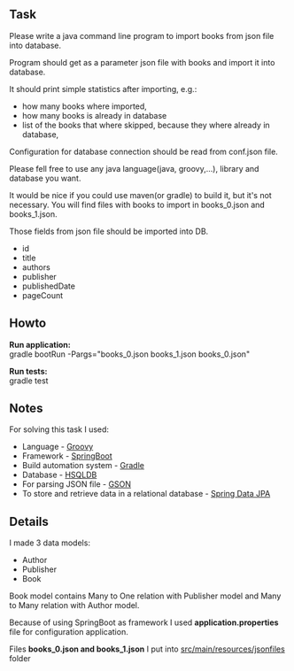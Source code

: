 Task
---
Please write a java command line program to import books from json file into database.

Program should get as a parameter json file with books and import it into database.

It should print simple statistics after importing, e.g.: 

* how many books where imported, 
* how many books is already in database
* list of the books that where skipped, because they where already in database,

Configuration for database connection should be read from conf.json file.

Please fell free to use any java language(java, groovy,...), library and database you want.

It would be nice if you could use maven(or gradle) to build it, but it's not necessary. 
You will find files with books to import in books_0.json and books_1.json.

Those fields from json file should be imported into DB.

* id
* title
* authors
* publisher
* publishedDate
* pageCount

Howto
---

**Run application:**<br> 
 gradle bootRun -Pargs="books_0.json books_1.json books_0.json"

**Run tests:**<br> 
 gradle test
 
Notes
---
 
For solving this task I used:

* Language - [Groovy](http://www.groovy-lang.org/) 
* Framework - [SpringBoot](http://projects.spring.io/spring-boot/)
* Build automation system - [Gradle](http://gradle.org/)
* Database - [HSQLDB](http://hsqldb.org/) 
* For parsing JSON file - [GSON](https://github.com/google/gson)
* To store and retrieve data in a relational database - [Spring Data JPA](https://spring.io/guides/gs/accessing-data-jpa/)

Details
---

I made 3 data models:

* Author
* Publisher
* Book

Book model contains Many to One relation with Publisher model and Many to Many relation with Author model.

Because of using SpringBoot as framework I used **application.properties** file for configuration application.

Files **books_0.json and books_1.json** I put into [src/main/resources/jsonfiles](https://github.com/wadya/library/tree/master/src/main/resources/jsonfiles) folder